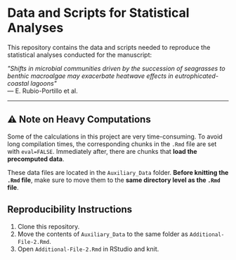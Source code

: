 # Data and Scripts for Statistical Analyses

This repository contains the data and scripts needed to reproduce the statistical analyses conducted for the manuscript:  

*"Shifts in microbial communities driven by the succession of seagrasses to benthic macroalgae may exacerbate heatwave effects in eutrophicated-coastal lagoons"*  
— E. Rubio-Portillo et al.

---

## ⚠️ Note on Heavy Computations

Some of the calculations in this project are very time-consuming. To avoid long compilation times, the corresponding chunks in the `.Rmd` file are set with `eval=FALSE`. Immediately after, there are chunks that **load the precomputed data**.

These data files are located in the `Auxiliary_Data` folder. **Before knitting the `.Rmd` file**, make sure to move them to the **same directory level as the `.Rmd` file**.

## Reproducibility Instructions

1. Clone this repository.
2. Move the contents of `Auxiliary_Data` to the same folder as `Additional-File-2.Rmd`.
3. Open `Additional-File-2.Rmd` in RStudio and knit.
